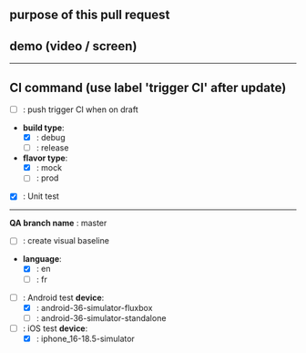 
purpose of this pull request
---




demo (video / screen)
---




---
CI command (use label 'trigger CI' after update)
---
- [ ] : push trigger CI when on draft
- **build type**:
  - [x] : debug
  - [ ] : release
- **flavor type**:
  - [x] : mock
  - [ ] : prod
- [x] : Unit test
---
**QA branch name** : master
- [ ] : create visual baseline
- **language**:
  - [x] : en
  - [ ] : fr
- [ ] : Android test
  **device**:
  - [x] : android-36-simulator-fluxbox
  - [ ] : android-36-simulator-standalone
- [ ] : iOS test
  **device**:
  - [x] : iphone_16-18.5-simulator
